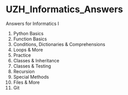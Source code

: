# UZH_Informatics_Answers
Answers for Informatics I
1. Python Basics
2. Function Basics
3. Conditions, Dictionaries & Comprehensions
4. Loops & More
5. Practice
6. Classes & Inheritance
7. Classes & Testing
8. Recursion
9. Special Methods
10. Files & More
11. Git

